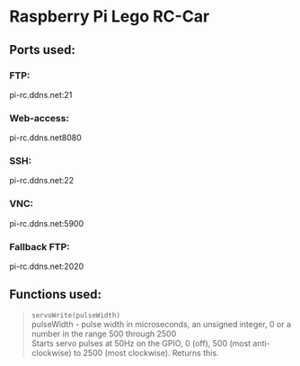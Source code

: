 # Raspberry Pi Lego RC-Car

## Ports used:

### FTP:
pi-rc.ddns.net:21  

### Web-access:
pi-rc.ddns.net8080

### SSH:
pi-rc.ddns.net:22

### VNC:
pi-rc.ddns.net:5900

### Fallback FTP:
pi-rc.ddns.net:2020  

## Functions used:

> `servoWrite(pulseWidth)`   
> pulseWidth - pulse width in microseconds, an unsigned integer, 0 or a number in the range 500 through 2500    
> Starts servo pulses at 50Hz on the GPIO, 0 (off), 500 (most anti-clockwise) to 2500 (most clockwise). Returns this.